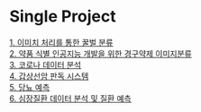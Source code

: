 Single Project
===
[1. 이미치 처리를 통한 꿀벌 분류](https://github.com/Kim-Min-Jong/K-softcamp-SingleProject/tree/Bee_Classification)  
[2. 약품 식별 인공지능 개발을 위한 경구약제 이미지분류]()  
[3. 코로나 데이터 분석]()  
[4. 갑상선암 판독 시스템]()  
[5. 당뇨 예측]()  
[6. 심장질환 데이터 분석 및 질환 예측]()  

